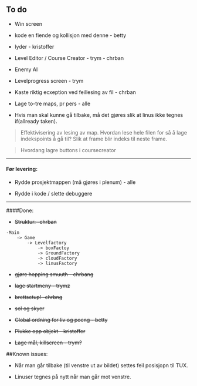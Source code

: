 
## To do

* Win screen 

* kode en fiende og kollisjon med denne - betty

* lyder - kristoffer 

* Level Editor / Course Creator - trym - chrban

* Enemy AI

* Levelprogress screen - trym

* Kaste riktig ecxeption ved feillesing av fil - chrban

* Lage to-tre maps, pr pers - alle

* Hvis man skal kunne gå tilbake, må det gjøres slik at linus ikke tegnes if(allready taken).

> Effektivisering av lesing av map.
> Hvordan lese hele filen for så å lage indekspoints å gå til?
> Slik at frame blir indeks til neste frame.

> Hvordang lagre buttons i coursecreator
________________________________________________
#### Før levering:

* Rydde prosjektmappen (må gjøres i plenum) - alle

* Rydde i kode / slette debuggere
________________________________________________
####Done:
* ~~Struktur: -chrban~~
```
-Main
	-> Game
		-> Levelfactory
			-> boxFactoy
			-> GroundFactory
			-> cloudFactory
			-> linusFactory
```
* ~~gjøre hopping smuuth - chrbang~~

* ~~lage startmeny - trymz~~

* ~~brettsetup! -chrbng~~

* ~~sol og skyer~~

* ~~Global ordning for liv og poeng - betty~~

* ~~Plukke opp objekt - kristoffer~~

* ~~Lage mål, killscreen - trym?~~




 ##Known issues:

 * Når man går tilbake (til venstre ut av bildet) settes feil posisjopn til TUX.

 * Linuser tegnes på nytt når man går mot venstre.


